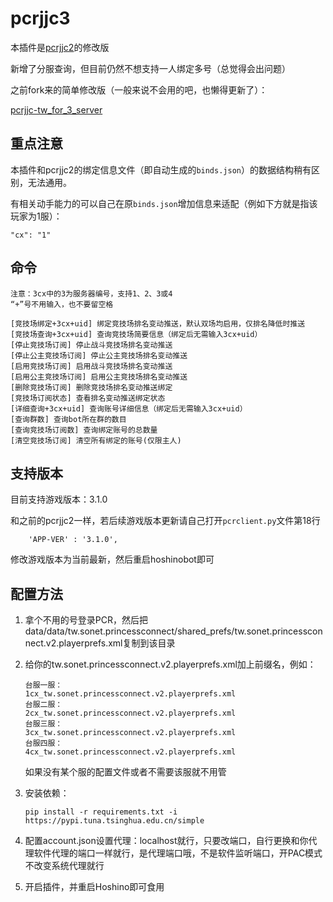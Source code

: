 # pcrjjc3

本插件是[pcrjjc2](https://github.com/cc004/pcrjjc2/tree/tw)的修改版

新增了分服查询，但目前仍然不想支持一人绑定多号（总觉得会出问题）

之前fork来的简单修改版（一般来说不会用的吧，也懒得更新了）：

[pcrjjc-tw_for_3_server](https://github.com/azmiao/pcrjjc-tw_for_3_server)

## 重点注意

本插件和pcrjjc2的绑定信息文件（即自动生成的`binds.json`）的数据结构稍有区别，无法通用。

有相关动手能力的可以自己在原`binds.json`增加信息来适配（例如下方就是指该玩家为1服）：
```
"cx": "1"
```

## 命令

```
注意：3cx中的3为服务器编号，支持1、2、3或4
“+”号不用输入，也不要留空格

[竞技场绑定+3cx+uid] 绑定竞技场排名变动推送，默认双场均启用，仅排名降低时推送
[竞技场查询+3cx+uid] 查询竞技场简要信息（绑定后无需输入3cx+uid）
[停止竞技场订阅] 停止战斗竞技场排名变动推送
[停止公主竞技场订阅] 停止公主竞技场排名变动推送
[启用竞技场订阅] 启用战斗竞技场排名变动推送
[启用公主竞技场订阅] 启用公主竞技场排名变动推送
[删除竞技场订阅] 删除竞技场排名变动推送绑定
[竞技场订阅状态] 查看排名变动推送绑定状态
[详细查询+3cx+uid] 查询账号详细信息（绑定后无需输入3cx+uid）
[查询群数] 查询bot所在群的数目
[查询竞技场订阅数] 查询绑定账号的总数量
[清空竞技场订阅] 清空所有绑定的账号(仅限主人)
```

## 支持版本

目前支持游戏版本：3.1.0

和之前的pcrjjc2一样，若后续游戏版本更新请自己打开`pcrclient.py`文件第18行
```
    'APP-VER' : '3.1.0',
```
修改游戏版本为当前最新，然后重启hoshinobot即可

## 配置方法

1. 拿个不用的号登录PCR，然后把data/data/tw.sonet.princessconnect/shared_prefs/tw.sonet.princessconnect.v2.playerprefs.xml复制到该目录

2. 给你的tw.sonet.princessconnect.v2.playerprefs.xml加上前缀名，例如：
    ```
    台服一服：
    1cx_tw.sonet.princessconnect.v2.playerprefs.xml
    台服二服：
    2cx_tw.sonet.princessconnect.v2.playerprefs.xml
    台服三服：
    3cx_tw.sonet.princessconnect.v2.playerprefs.xml
    台服四服：
    4cx_tw.sonet.princessconnect.v2.playerprefs.xml
    ```
    如果没有某个服的配置文件或者不需要该服就不用管

3. 安装依赖：
    ```
    pip install -r requirements.txt -i https://pypi.tuna.tsinghua.edu.cn/simple
    ```

4. 配置account.json设置代理：localhost就行，只要改端口，自行更换和你代理软件代理的端口一样就行，是代理端口哦，不是软件监听端口，开PAC模式不改变系统代理就行

5. 开启插件，并重启Hoshino即可食用
